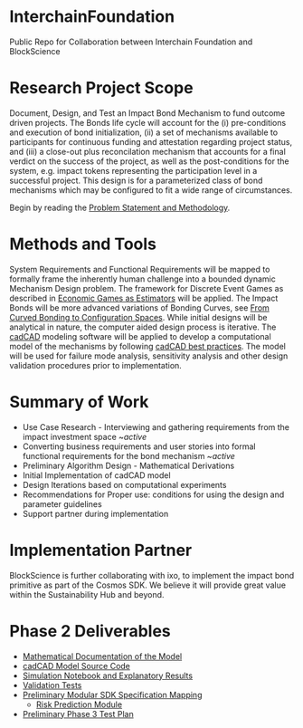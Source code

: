 # InterchainFoundation
Public Repo for Collaboration between Interchain Foundation and BlockScience

# Research Project Scope
Document, Design, and Test an Impact Bond Mechanism to fund outcome driven projects. The Bonds life cycle will account for the (i) pre-conditions and execution of bond initialization, (ii) a set of mechanisms available to participants for continuous funding and attestation regarding project status, and (iii) a close-out plus reconcilation mechanism that accounts for a final verdict on the success of the project, as well as the post-conditions for the system, e.g. impact tokens representing the participation level in a successful project. This design is for a parameterized class of bond mechanisms which may be configured to fit a wide range of circumstances.  


Begin by reading the [Problem Statement and Methodology](Paper/0_ProblemStatementandMethodology.md).



# Methods and Tools
System Requirements and Functional Requirements will be mapped to formally frame the inherently human challenge into a bounded dynamic Mechanism Design problem. The framework for Discrete Event Games as described in [Economic Games as Estimators](https://epub.wu.ac.at/7433/1/zargham_paruch_shorish.pdf) will be applied. The Impact Bonds will be more advanced variations of Bonding Curves, see [From Curved Bonding to Configuration Spaces](https://epub.wu.ac.at/7385/1/zargham_shorish_paruch.pdf). While initial designs will be analytical in nature, the computer aided design process is iterative. The [cadCAD](https://github.com/cadCAD-org/cadCAD) modeling software will be applied to develop a computational model of the mechanisms by following [cadCAD best practices](https://github.com/cadCAD-org/cadCAD/tree/master/documentation). The model will be used for failure mode analysis, sensitivity analysis and other design validation procedures prior to implementation.

# Summary of Work
- Use Case Research - Interviewing and gathering requirements from the impact investment space ~*active*
- Converting business requirements and user stories into formal functional requirements for the bond mechanism ~*active*
- Preliminary Algorithm Design - Mathematical Derivations
- Initial Implementation of cadCAD model
- Design Iterations based on computational experiments
- Recommendations for Proper use: conditions for using the design and parameter guidelines
- Support partner during implementation 

# Implementation Partner
BlockScience is further collaborating with ixo, to implement the impact bond primitive as part of the Cosmos SDK. We believe it will provide great value within the Sustainability Hub and beyond.

# Phase 2 Deliverables
- [Mathematical Documentation of the Model](Math_Specification)
- [cadCAD Model Source Code](src) 
- [Simulation Notebook and Explanatory Results](main.ipynb)
- [Validation Tests](tests)
- [Preliminary Modular SDK Specification Mapping](https://hackmd.io/nV1Dkx_BS12mNKEjL1wMJg?view)
    - [Risk Prediction Module](https://hackmd.io/pBdH1OedQLuvhQU0ezTttA?view)
- [Preliminary Phase 3 Test Plan](https://docs.google.com/spreadsheets/d/1xdiogvWU_NP2PGOTVK6V2rl642u56y26nMKQznGaO1o/edit#gid=0)
